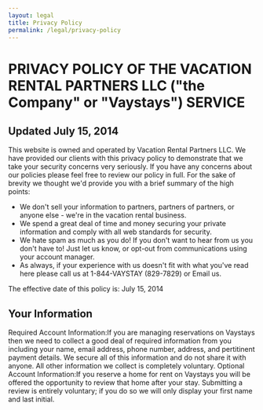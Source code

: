```yaml
---
layout: legal
title: Privacy Policy
permalink: /legal/privacy-policy
---
```


# PRIVACY POLICY OF THE VACATION RENTAL PARTNERS LLC ("the Company" or "Vaystays") SERVICE
## Updated July 15, 2014
This website is owned and operated by Vacation Rental Partners LLC. We have provided our clients with this privacy policy to demonstrate that we take your security concerns very seriously. If you have any concerns about our policies please feel free to review our policy in full. For the sake of brevity we thought we'd provide you with a brief summary of the high points:

* We don't sell your information to partners, partners of partners, or anyone else - we're in the vacation rental business.
* We spend a great deal of time and money securing your private information and comply with all web standards for security.
* We hate spam as much as you do! If you don't want to hear from us you don't have to! Just let us know, or opt-out from communications using your account manager.
* As always, if your experience with us doesn't fit with what you've read here please call us at 1-844-VAYSTAY (829-7829) or Email us.

The effective date of this policy is: July 15, 2014

## Your Information
Required Account Information:If you are managing reservations on Vaystays then we need to collect a good deal of required information from you including your name, email address, phone number, address, and pertitinent payment details. We secure all of this information and do not share it with anyone. All other information we collect is completely voluntary.
Optional Account Information:If you reserve a home for rent on Vaystays you will be offered the opportunity to review that home after your stay. Submitting a review is entirely voluntary; if you do so we will only display your first name and last initial.
